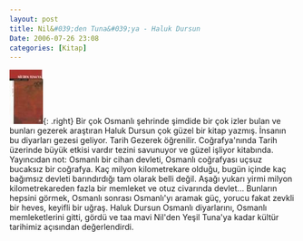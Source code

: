 ```yaml
---
layout: post
title: Nil&#039;den Tuna&#039;ya - Haluk Dursun
Date: 2006-07-26 23:08
categories: [Kitap]
---
```


![Nil'den Tuna'ya][]{: .right} Bir çok Osmanlı şehrinde şimdide
bir çok izler bulan ve bunları gezerek araştıran Haluk Dursun çok güzel
bir kitap yazmış. İnsanın bu diyarları gezesi geliyor. Tarih Gezerek
öğrenilir. Coğrafya'nında Tarih üzerinde büyük etkisi vardır tezini
savunuyor ve güzel işliyor kitabında. Yayıncıdan not: Osmanlı bir cihan
devleti, Osmanlı coğrafyası uçsuz bucaksız bir coğrafya. Kaç milyon
kilometrekare olduğu, bugün içinde kaç bağımsız devleti barındırdığı tam
olarak belli değil. Aşağı yukarı yirmi milyon kilometrekareden fazla bir
memleket ve otuz civarında devlet... Bunların hepsini görmek, Osmanlı
sonrası Osmanlı'yı aramak güç, yorucu fakat zevkli bir heves, keyifli
bir uğraş. Haluk Dursun Osmanlı diyarlarını, Osmanlı memleketlerini
gitti, gördü ve taa mavi Nil'den Yeşil Tuna'ya kadar kültür tarihimiz
açısından değerlendirdi.

  [Nil'den Tuna'ya]: /images/nildentunaya.thumbnail.jpg
